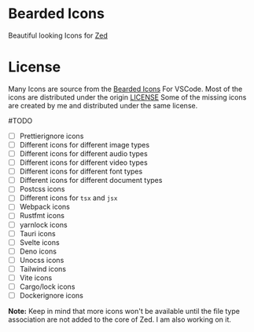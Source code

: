 # Bearded Icons
Beautiful looking Icons for [Zed](https://zed.dev)

# License
Many Icons are source from the [Bearded Icons](https://github.com/BeardedBear/bearded-icons) For VSCode. Most of the icons are distributed under the origin [LICENSE](https://github.com/BeardedBear/bearded-icons/blob/master/LICENSE)
Some of the missing icons are created by me and distributed under the same license.

#TODO
- [ ] Prettierignore icons
- [ ] Different icons for different image types
- [ ] Different icons for different audio types
- [ ] Different icons for different video types
- [ ] Different icons for different font types
- [ ] Different icons for different document types
- [ ] Postcss icons
- [ ] Different icons for `tsx` and `jsx`
- [ ] Webpack icons
- [ ] Rustfmt icons
- [ ] yarnlock icons
- [ ] Tauri icons
- [ ] Svelte icons
- [ ] Deno icons
- [ ] Unocss icons
- [ ] Tailwind icons
- [ ] Vite icons
- [ ] Cargo/lock icons
- [ ] Dockerignore icons

**Note:** Keep in mind that more icons won't be available until the file type association are not added to the core of Zed. I am also working on it.
